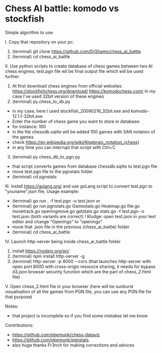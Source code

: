 # Chess AI battle: komodo vs stockfish
Simple algorithm to use:

I. Copy that repository on your pc:
  1) (terminal) git clone https://github.com/DrShams/chess_ai_battle
  2) (terminal) cd chess_ai_battle
  
II. Use python scripts to create database of chess games between two AI chess engines, 
test.pgn file wil be final output file which will be used further.
  1) At first download chess engines from official websites:
  https://stockfishchess.org/download/
  https://komodochess.com/
  In my case I've used 32bit version of these engines
  2) (terminal) py chess_to_db.py
  - in my case, here I used stockfish_20090216_32bit.exe and komodo-12.1.1-32bit.exe
  - Enter the number of chess game you want to store in database:
  - for instance: 100
  - in the file chessdb.sqlite will be added 100 games with SAN notation of the games
  - check https://en.wikipedia.org/wiki/Algebraic_notation_(chess)
  - in any time you can interrupt that script with Ctrl+C
  3) (terminal) py chess_db_to_pgn.py
  - that script converts games from database chessdb.sqlite to test.pgn file
  - move test.pgn file to the pgnstats folder
  - (terminal) cd pgnstats
  
III. Install https://golang.org/ and use goLang script to convert test.pgn to "youname".json file,
Usage example:
  - (terminal) go run . -f test.pgn -o test.json
  or
  - (terminal) go run pgnstats.go Gamestats.go Heatmap.go file.go movetrack.go openingmove.go getstats.go stats.go -f test.pgn -o test.json
  (both variants are correct)
  ! Kludge: open test.json in your text editor and change "Openings" to "openings"
  - move that .json file in the previous (chess_ai_battle) folder
  - (terminal) cd chess_ai_battle
  
IV. Launch http-server being inside chess_ai_battle folder
  1) install https://nodejs.org/en/
  2) (terminal) npm install http-server -g
  3) (terminal) http-server -p 8000 --cors
  (that launches http-server with open port 8000 with cross-origin resource sharing, it
  needs for bypass d3.json browser security function which are the part of chess_2.html file)
  
V. Open chess_2.html file in your browser
(here will be sunburst visualisation of all the games from PGN.file, you can use any PGN.file for that purpose)

Notes:
- that project is incomplete so if you find some mistakes let me know

Contributions:
- https://github.com/ebemunk/chess-dataviz
- https://github.com/ebemunk/pgnstats
- also huge thanks Fr3nch for making corrections and advices

